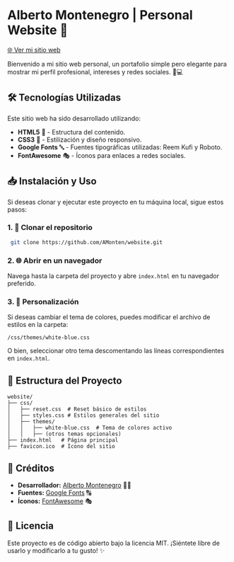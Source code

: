 # Alberto Montenegro | Personal Website 🚀

[🌐 Ver mi sitio web](https://amonten.com)


Bienvenido a mi sitio web personal, un portafolio simple pero elegante para mostrar mi perfil profesional, intereses y redes sociales. 🎨💻

## 🛠️ Tecnologías Utilizadas

Este sitio web ha sido desarrollado utilizando:
- **HTML5** 📄 - Estructura del contenido.
- **CSS3** 🎨 - Estilización y diseño responsivo.
- **Google Fonts** 🔤 - Fuentes tipográficas utilizadas: Reem Kufi y Roboto.
- **FontAwesome** 🎭 - Íconos para enlaces a redes sociales.

## 📥 Instalación y Uso

Si deseas clonar y ejecutar este proyecto en tu máquina local, sigue estos pasos:

### 1. 🔽 Clonar el repositorio
```bash
 git clone https://github.com/AMonten/website.git
```

### 2. 🌐 Abrir en un navegador
Navega hasta la carpeta del proyecto y abre `index.html` en tu navegador preferido.

### 3. 🎨 Personalización
Si deseas cambiar el tema de colores, puedes modificar el archivo de estilos en la carpeta:
```
/css/themes/white-blue.css
```
O bien, seleccionar otro tema descomentando las líneas correspondientes en `index.html`.

## 📁 Estructura del Proyecto
```
website/
├── css/
│   ├── reset.css  # Reset básico de estilos
│   ├── styles.css # Estilos generales del sitio
│   ├── themes/
│   │   ├── white-blue.css  # Tema de colores activo
│   │   ├── (otros temas opcionales)
├── index.html   # Página principal
├── favicon.ico  # Ícono del sitio
```

## 🙌 Créditos
- **Desarrollador:** [Alberto Montenegro](https://github.com/AMonten) 👨‍💻
- **Fuentes:** [Google Fonts](https://fonts.google.com/) 🔠
- **Íconos:** [FontAwesome](https://fontawesome.com/) 🎭

## 📜 Licencia
Este proyecto es de código abierto bajo la licencia MIT. ¡Siéntete libre de usarlo y modificarlo a tu gusto! ✨
